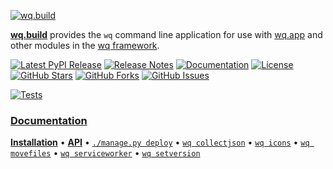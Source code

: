 [![wq.build][logo]][docs]

[**wq.build**][docs] provides the `wq` command line application for use with [wq.app] and other modules in the [wq framework].

[![Latest PyPI Release](https://img.shields.io/pypi/v/wq.build.svg)](https://pypi.org/project/wq.build)
[![Release Notes](https://img.shields.io/github/release/wq/wq.build.svg)](https://github.com/wq/wq.build/releases)
[![Documentation](https://img.shields.io/badge/Docs-2.0-blue.svg)][docs]
[![License](https://img.shields.io/pypi/l/wq.build.svg)](https://wq.io/license)
[![GitHub Stars](https://img.shields.io/github/stars/wq/wq.build.svg)](https://github.com/wq/wq.build/stargazers)
[![GitHub Forks](https://img.shields.io/github/forks/wq/wq.build.svg)](https://github.com/wq/wq.build/network)
[![GitHub Issues](https://img.shields.io/github/issues/wq/wq.build.svg)](https://github.com/wq/wq.build/issues)

[![Tests](https://github.com/wq/wq.build/actions/workflows/test.yml/badge.svg)](https://github.com/wq/wq.build/actions/workflows/test.yml)

### [Documentation][docs]

[**Installation**][installation]
&bull;
[**API**][api]
&bull;
[`./manage.py deploy`][deploy]
&bull;
[`wq collectjson`][collectjson]
&bull;
[`wq icons`][icons]
&bull;
[`wq movefiles`][movefiles]
&bull;
[`wq serviceworker`][serviceworker]
&bull;
[`wq setversion`][setversion]

[logo]: https://wq.io/images/wq.build.svg
[docs]: https://wq.io/wq.build/

[installation]: https://wq.io/wq.build/#installation
[api]: https://wq.io/wq.build/#api
[deploy]: https://wq.io/wq.build/deploy
[collectjson]: https://wq.io/wq.build/collectjson
[icons]: https://wq.io/wq.build/icons
[movefiles]: https://wq.io/wq.build/movefiles
[serviceworker]: https://wq.io/wq.build/serviceworker
[setversion]: https://wq.io/wq.build/setversion

[wq framework]: https://wq.io/
[wq.app]: https://wq.io/wq.app/
